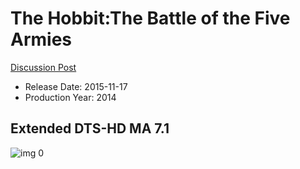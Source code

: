 # The Hobbit:The Battle of the Five Armies

[Discussion Post](https://www.avsforum.com/threads/bass-eq-for-filtered-movies.2995212/post-56883516)

* Release Date: 2015-11-17
* Production Year: 2014

## Extended DTS-HD MA 7.1

![img 0](https://i.imgur.com/scjDvEg.jpg)

